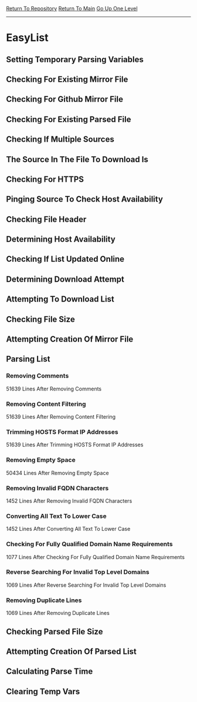 [Return To Repository](https://github.com/deathbybandaid/piholeparser/)
[Return To Main](https://github.com/deathbybandaid/piholeparser/blob/master/RecentRunLogs/Mainlog.md)
[Go Up One Level](https://github.com/deathbybandaid/piholeparser/blob/master/RecentRunLogs/TopLevelScripts/30-Processing-External-Blacklists.md)
____________________________________
# EasyList
## Setting Temporary Parsing Variables
## Checking For Existing Mirror File
## Checking For Github Mirror File
## Checking For Existing Parsed File
## Checking If Multiple Sources
## The Source In The File To Download Is
## Checking For HTTPS
## Pinging Source To Check Host Availability
## Checking File Header
## Determining Host Availability
## Checking If List Updated Online
## Determining Download Attempt
## Attempting To Download List
## Checking File Size
## Attempting Creation Of Mirror File
## Parsing List
### Removing Comments
51639 Lines After Removing Comments
### Removing Content Filtering
51639 Lines After Removing Content Filtering
### Trimming HOSTS Format IP Addresses
51639 Lines After Trimming HOSTS Format IP Addresses
### Removing Empty Space
50434 Lines After Removing Empty Space
### Removing Invalid FQDN Characters
1452 Lines After Removing Invalid FQDN Characters
### Converting All Text To Lower Case
1452 Lines After Converting All Text To Lower Case
### Checking For Fully Qualified Domain Name Requirements
1077 Lines After Checking For Fully Qualified Domain Name Requirements
### Reverse Searching For Invalid Top Level Domains
1069 Lines After Reverse Searching For Invalid Top Level Domains
### Removing Duplicate Lines
1069 Lines After Removing Duplicate Lines
## Checking Parsed File Size
## Attempting Creation Of Parsed List
## Calculating Parse Time
## Clearing Temp Vars
